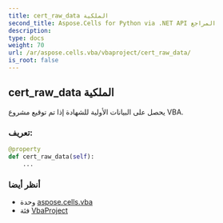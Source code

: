 ```yaml
---
title: cert_raw_data الملكية
second_title: Aspose.Cells for Python via .NET API المراجع
description:
type: docs
weight: 70
url: /ar/aspose.cells.vba/vbaproject/cert_raw_data/
is_root: false
---
```

##  cert_raw_data الملكية

يحصل على البيانات الأولية للشهادة إذا تم توقيع مشروع VBA.
###  تعريف:
```python
@property
def cert_raw_data(self):
    ...
```

###  أنظر أيضا
* وحدة [aspose.cells.vba](../../)
* فئة [VbaProject](/cells/python-net/ar/aspose.cells.vba/vbaproject)
